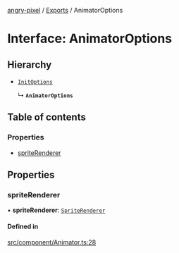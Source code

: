 [angry-pixel](../README.md) / [Exports](../modules.md) / AnimatorOptions

# Interface: AnimatorOptions

## Hierarchy

- [`InitOptions`](InitOptions.md)

  ↳ **`AnimatorOptions`**

## Table of contents

### Properties

- [spriteRenderer](AnimatorOptions.md#spriterenderer)

## Properties

### spriteRenderer

• **spriteRenderer**: [`SpriteRenderer`](../classes/SpriteRenderer.md)

#### Defined in

[src/component/Animator.ts:28](https://github.com/angry-pixel-studio/angry-pixel-engine/blob/6176278/src/component/Animator.ts#L28)
